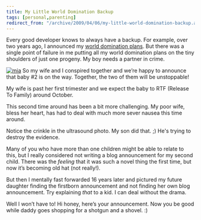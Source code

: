 ```yaml
---
title: My Little World Domination Backup
tags: [personal,parenting]
redirect_from: "/archive/2009/04/06/my-little-world-domination-backup.aspx/"
---
```


Every good developer knows to always have a backup. For example, over
two years ago, I announced my [world domination
plans](https://haacked.com/archive/2006/11/05/World_Domination_Phase_1_Commenced.aspx "World Domination Plans").
But there was a single point of failure in me putting all my world
domination plans on the tiny shoulders of just one progeny. My boy needs
a partner in crime.

[![mia](https://haacked.com/assets/images/haacked_com/WindowsLiveWriter/MyLittleWorldDominationBackup_11528/mia_thumb.jpg "mia")](https://haacked.com/assets/images/haacked_com/WindowsLiveWriter/MyLittleWorldDominationBackup_11528/mia_2.jpg)
So my wife and I conspired together and we’re happy to announce that
baby #2 is on the way. Together, the two of them will be unstoppable!

My wife is past her first trimester and we expect the baby to RTF
(Release To Family) around October.

This second time around has been a bit more challenging. My poor wife,
bless her heart, has had to deal with much more sever nausea this time
around.

Notice the crinkle in the ultrasound photo. My son did that. ;) He's
trying to destroy the evidence.

Many of you who have more than one children might be able to relate to
this, but I really considered not writing a blog announcement for my
second child. There was the *feeling* that it was such a novel thing the
first time, but now it’s becoming old hat (not really!).

But then I mentally fast forwarded 16 years later and pictured my future
daughter finding the firstborn announcement and not finding her own blog
announcement. Try explaining *that* to a kid. I can deal without the
drama.

Well I won’t have to! Hi honey, here’s your announcement. Now you be
good while daddy goes shopping for a shotgun and a shovel. :)


